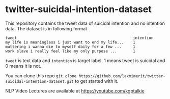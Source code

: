 # twitter-suicidal-intention-dataset
This repository contains the tweet data of suicidal intention and no intention data.
The dataset is in following format
```
tweet	                                                intention
my life is meaningless i just want to end my life...	1
muttering i wanna die to myself daily for a few ... 	1
work slave i really feel like my only purpose ...	    1
```

`tweet` is text data and `intention` is target label. 1 means tweet is suicidal and 0 means it is not.

You can clone this repo `git clone https://github.com/laxmimerit/twitter-suicidal-intention-dataset.git` to get started with it.

NLP Video Lectures are available at https://youtube.com/kgptalkie


